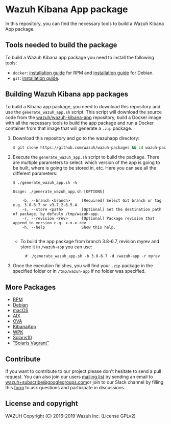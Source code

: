 Wazuh Kibana App package
========================

In this repository, you can find the necessary tools to build a Wazuh Kibana App package.

## Tools needed to build the package

To build a Wazuh Kibana app package you need to install the following tools:
  - `docker`: [installation guide](https://docs.docker.com/install/linux/docker-ce/centos/) for RPM and [installation guide](https://docs.docker.com/install/linux/docker-ce/debian/) for Debian.
- `git`:  [installation guide](https://git-scm.com/book/en/v2/Getting-Started-Installing-Git). 
  
## Building Wazuh Kibana app packages

To build a Kibana app package, you need to download this repository and use the `generate_wazuh_app.sh` script. This script will download the source code from the [wazuh/wazuh-kibana-app](https://github.com/wazuh/wazuh-kibana-app) repository, build a Docker image with all the necessary tools to build the app package and run a Docker container from that image that will generate a `.zip` package.

1. Download this repository and go to the wazuhapp directory:
    ```bash
    $ git clone https://github.com/wazuh/wazuh-packages && cd wazuh-packages/wazuhapp
    ```

2. Execute the `generate_wazuh_app.sh` script to build the package. There are multiple parameters to select: which version of the app is going to be built, where is going to be stored in, etc. Here you can see all the different parameters:
    ```shellsession
    $ ./generate_wazuh_app.sh -h

    Usage: ./generate_wazuh_app.sh [OPTIONS]

        -b, --branch <branch>     [Required] Select Git branch or tag e.g. 3.8-6.7 or v3.7.2-6.5.4 
        -s, --store <path>        [Optional] Set the destination path of package, by defauly /tmp/wazuh-app.
        -r, --revision <rev>      [Optional] Package revision that append to version e.g. x.x.x-rev
        -h, --help                Show this help.
        
    ```
    * To build the app package from branch 3.8-6.7, revision myrev and store it in `/wazuh-app` you can use:

            # ./generate_wazuh_app.sh -b 3.8-6.7 -d /wazuh-app -r myrev
                    
3. Once the execution finishes, you will find your `.zip` package in the specified folder or in `/tmp/wazuh-app` if no folder was specified.

## More Packages

- [RPM](/rpms/README.md)
- [Debian](/debs/README.md)
- [macOS](/macos/README.md)
- [AIX](/aix/README.md)
- [OVA](/ova/README.md)
- [KibanaApp](/wazuhapp/README.md)
- [WPK](/wpk/README.md)
- [Solaris10](/solaris/solaris10/README.md)
- ["Solaris Vagrant"](/solaris/solaris10/packer)


## Contribute

If you want to contribute to our project please don't hesitate to send a pull request. You can also join our users [mailing list](https://groups.google.com/d/forum/wazuh) by sending an email to [wazuh+subscribe@googlegroups.com](mailto:wazuh+subscribe@googlegroups.com)or join to our Slack channel by filling this [form](https://wazuh.com/community/join-us-on-slack/) to ask questions and participate in discussions.

## License and copyright

WAZUH
Copyright (C) 2016-2019 Wazuh Inc.  (License GPLv2)